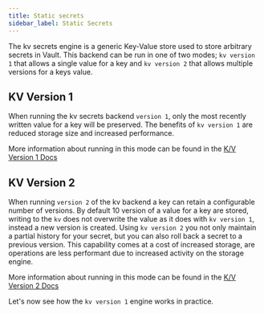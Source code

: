 ```yaml
---
title: Static secrets 
sidebar_label: Static Secrets
---
```


The kv secrets engine is a generic Key-Value store used to store arbitrary 
secrets in Vault. This backend can be run in one of two modes; `kv version 1`
that allows a single value for a key and `kv version 2` that allows multiple 
versions for a keys value.


## KV Version 1
When running the kv secrets backend `version 1`, only the most recently written 
value for a key will be preserved. The benefits of `kv version 1` are reduced 
storage size and increased performance.  

More information about running in this mode can be found in the 
[K/V Version 1 Docs](https://developer.hashicorp.com/vault/docs/secrets/kv/kv-v1)

## KV Version 2

When running `version 2` of the kv backend a key can retain a configurable number 
of versions.  By default 10 version of a value for a key are stored, writing 
to the `kv` does not overwrite the value as it does with `kv version 1`, instead
a new version is created. Using `kv version 2` you not only maintain a partial
history for your secret, but you can also roll back a secret to a previous
version. This capability comes at a cost of increased storage,  are operations
are less performant due to increased activity on the storage engine.

More information about running in this mode can be found in the 
[K/V Version 2 Docs](https://developer.hashicorp.com/vault/docs/secrets/kv/kv-v2)

Let's now see how the `kv version 1` engine works in practice.